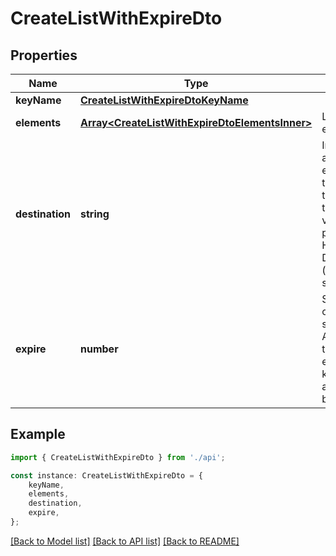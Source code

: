 # CreateListWithExpireDto


## Properties

Name | Type | Description | Notes
------------ | ------------- | ------------- | -------------
**keyName** | [**CreateListWithExpireDtoKeyName**](CreateListWithExpireDtoKeyName.md) |  | [default to undefined]
**elements** | [**Array&lt;CreateListWithExpireDtoElementsInner&gt;**](CreateListWithExpireDtoElementsInner.md) | List element(s) | [default to undefined]
**destination** | **string** | In order to append elements to the end of the list, use the TAIL value, to prepend use HEAD value. Default: TAIL (when not specified) | [optional] [default to DestinationEnum_Tail]
**expire** | **number** | Set a timeout on key in seconds. After the timeout has expired, the key will automatically be deleted. | [optional] [default to undefined]

## Example

```typescript
import { CreateListWithExpireDto } from './api';

const instance: CreateListWithExpireDto = {
    keyName,
    elements,
    destination,
    expire,
};
```

[[Back to Model list]](../README.md#documentation-for-models) [[Back to API list]](../README.md#documentation-for-api-endpoints) [[Back to README]](../README.md)
